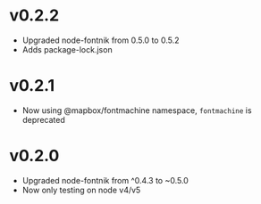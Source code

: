 # v0.2.2

- Upgraded node-fontnik from 0.5.0 to 0.5.2
- Adds package-lock.json

# v0.2.1

 - Now using @mapbox/fontmachine namespace, `fontmachine` is deprecated

# v0.2.0

 - Upgraded node-fontnik from ^0.4.3 to ~0.5.0
 - Now only testing on node v4/v5